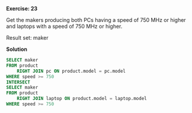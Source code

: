 **Exercise: 23**

Get the makers producing both PCs having a speed of 750 MHz or higher and laptops with a speed of 750 MHz or higher.

Result set: maker


**Solution**

```sql
SELECT maker
FROM product
	RIGHT JOIN pc ON product.model = pc.model
WHERE speed >= 750
INTERSECT
SELECT maker
FROM product
	RIGHT JOIN laptop ON product.model = laptop.model
WHERE speed >= 750

```
